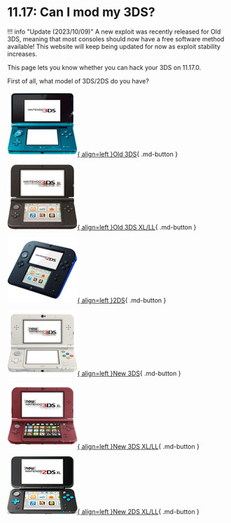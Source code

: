 # 11.17: Can I mod my 3DS?

!!! info "Update (2023/10/09)"
	A new exploit was recently released for Old 3DS, meaning that most consoles should now have a free software method available! This website will keep being updated for now as exploit stability increases.

This page lets you know whether you can hack your 3DS on 11.17.0.

First of all, what model of 3DS/2DS do you have?

[![Image](/images/seventeen/old3ds.png){ align=left }Old 3DS](/seventeen/o3ds){ .md-button }

[![Image](/images/seventeen/old3dsxl.png){ align=left }Old 3DS XL/LL](/seventeen/o3ds){ .md-button }

[![Image](/images/seventeen/2ds.png){ align=left }2DS](/seventeen/o3ds){ .md-button }

[![Image](/images/seventeen/new3ds.png){ align=left }New 3DS](/seventeen/n3ds){ .md-button }

[![Image](/images/seventeen/new3dsxl.png){ align=left }New 3DS XL/LL](/seventeen/n3ds){ .md-button }

[![Image](/images/seventeen/new2dsxl.png){ align=left }New 2DS XL/LL](/seventeen/n3ds){ .md-button }
